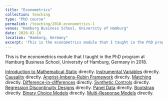 ```yaml
---
title: "Econometrics"
collection: teaching
type: "PhD course"
permalink: /teaching/2018-econometrics-1
venue: "Hamburg Business School, University of Hamburg"
date: 2020-02-16
location: "Hamburg, Germany"
excerpt: 'This is the econometrics module that I taught in the PhD program at Hamburg Business School, University of Hamburg, Germany in 2018.'
---
```


This is the econometrics module that I taught in the PhD program at Hamburg Business School, University of Hamburg, Germany in 2018.

[Introduction to Mathematical Static](/assets/bcb45c_00d5fa33ead94e4296defd51872a40b4.pdf) directly.
[Instrumental Variables](/assets/bcb45c_333497595afa4f0bb908c300bee0c795.pdf) directly.
[Causality](/assets/bcb45c_3a07c878b9f74cde902b1ca58bd4194f.pdf) directly.
[Angrist-Imbens-Rubin Framework](/assets/bcb45c_5fe385b21bcf479984644948b8d4bdb4.pdf) directly.
[Matching](/assets/bcb45c_3fd8ced3c19d4b829ddb3a016290b9d3.pdf) directly.
[Difference-in-differences](/assets/bcb45c_4526685377e54a94a3155d47f5526897.pdf) directly.
[Synthetic Controls](/assets/bcb45c_26868b360a654540b3cea3372710b76e.pdf) directly.
[Regression Discontinuity Designs](/assets/bcb45c_f93e21e6c49942aca719d2ee27072016.pdf) directly.
[Panel Data](/assets/bcb45c_883c4547b3894867b4ec644e09834f31.pdf) directly.
[Bootstrap](/assets/bcb45c_fd5759a0802b4e5fa69d1f2660f2c54a.pdf) directly.
[Binary Choice Models](/assets/bcb45c_67329f51dc23438287e93b7e0237cffa.pdf) directly.
[Multi-Response Models](/assets/bcb45c_ad07024ff34c4e95836b21503daae2df.pdf) directly.
